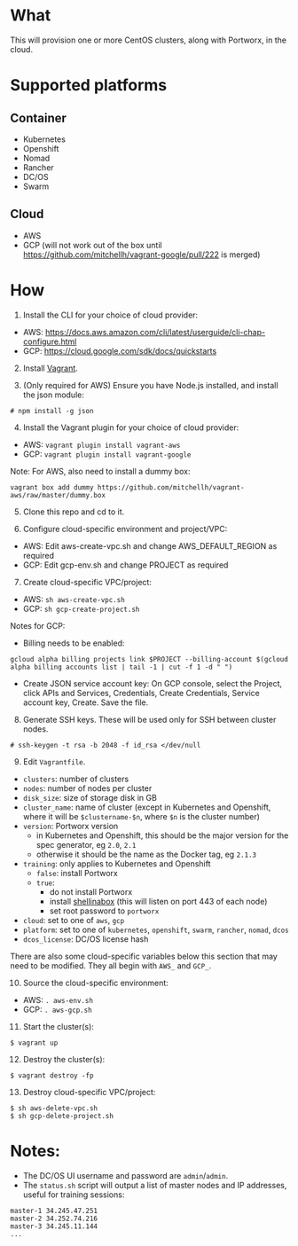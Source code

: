 # What

This will provision one or more CentOS clusters, along with Portworx, in the cloud.

# Supported platforms

## Container
 * Kubernetes
 * Openshift
 * Nomad
 * Rancher
 * DC/OS
 * Swarm

## Cloud
 * AWS
 * GCP (will not work out of the box until https://github.com/mitchellh/vagrant-google/pull/222 is merged)

# How

1. Install the CLI for your choice of cloud provider:
 * AWS: https://docs.aws.amazon.com/cli/latest/userguide/cli-chap-configure.html
 * GCP: https://cloud.google.com/sdk/docs/quickstarts

2. Install [Vagrant](https://www.vagrantup.com/downloads.html).

3. (Only required for AWS) Ensure you have Node.js installed, and install the json module:
```
# npm install -g json
```

4. Install the Vagrant plugin for your choice of cloud provider:
 * AWS: `vagrant plugin install vagrant-aws`
 * GCP: `vagrant plugin install vagrant-google`

Note: For AWS, also need to install a dummy box:
```
vagrant box add dummy https://github.com/mitchellh/vagrant-aws/raw/master/dummy.box
```

5. Clone this repo and cd to it.

6. Configure cloud-specific environment and project/VPC:
 * AWS: Edit aws-create-vpc.sh and change AWS_DEFAULT_REGION as required
 * GCP: Edit gcp-env.sh and change PROJECT as required

7. Create cloud-specific VPC/project:
 * AWS: `sh aws-create-vpc.sh`
 * GCP: `sh gcp-create-project.sh`

Notes for GCP:
 * Billing needs to be enabled:
```
gcloud alpha billing projects link $PROJECT --billing-account $(gcloud alpha billing accounts list | tail -1 | cut -f 1 -d " ")
```
 * Create JSON service account key: On GCP console, select the Project, click APIs and Services, Credentials, Create Credentials, Service account key, Create. Save the file.

8. Generate SSH keys. These will be used only for SSH between cluster nodes.
```
# ssh-keygen -t rsa -b 2048 -f id_rsa </dev/null
```

9. Edit `Vagrantfile`.
 * `clusters`: number of clusters
 * `nodes`: number of nodes per cluster
 * `disk_size`: size of storage disk in GB
 * `cluster_name`: name of cluster (except in Kubernetes and Openshift, where it will be `$clustername-$n`, where `$n` is the cluster number)
 * `version`: Portworx version
   * in Kubernetes and Openshift, this should be the major version for the spec generator, eg `2.0`, `2.1`
   * otherwise it should be the name as the Docker tag, eg `2.1.3`
 * `training`: only applies to Kubernetes and Openshift
   * `false`: install Portworx
   * `true`:
     * do not install Portworx
     * install [shellinabox](https://github.com/shellinabox/shellinabox) (this will listen on port 443 of each node)
     * set root password to `portworx`
 * `cloud`: set to one of `aws`, `gcp`
 * `platform`: set to one of `kubernetes`, `openshift`, `swarm`, `rancher`, `nomad`, `dcos`
 * `dcos_license`: DC/OS license hash

There are also some cloud-specific variables below this section that may need to be modified. They all begin with `AWS_` and `GCP_`.

10. Source the cloud-specific environment:
 * AWS: `. aws-env.sh`
 * GCP: `. aws-gcp.sh`

11. Start the cluster(s):
```
$ vagrant up
```

12. Destroy the cluster(s):
```
$ vagrant destroy -fp
```

13. Destroy cloud-specific VPC/project:
```
$ sh aws-delete-vpc.sh
$ sh gcp-delete-project.sh
```

# Notes:
 * The DC/OS UI username and password are `admin`/`admin`.
 * The `status.sh` script will output a list of master nodes and IP addresses, useful for training sessions:
```# sh status.sh
master-1 34.245.47.251
master-2 34.252.74.216
master-3 34.245.11.144
...
```

